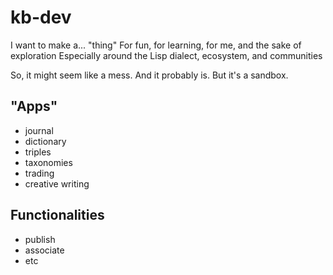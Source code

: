# kb-dev

I want to make a... "thing" 
For fun, for learning, for me, and the sake of exploration
Especially around the Lisp dialect, ecosystem, and communities

So, it might seem like a mess. And it probably is. But it's a sandbox. 

## "Apps"
- journal
- dictionary
- triples
- taxonomies
- trading
- creative writing

## Functionalities
- publish
- associate
- etc
